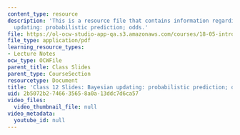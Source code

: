 ```yaml
---
content_type: resource
description: 'This is a resource file that contains information regarding bayesian
  updating: probabilistic prediction; odds.'
file: https://ol-ocw-studio-app-qa.s3.amazonaws.com/courses/18-05-introduction-to-probability-and-statistics-spring-2014/2b5072b2746635658a0a13ddc7d6ca57_MIT18_05S14_class12slides.pdf
file_type: application/pdf
learning_resource_types:
- Lecture Notes
ocw_type: OCWFile
parent_title: Class Slides
parent_type: CourseSection
resourcetype: Document
title: 'Class 12 Slides: Bayesian updating: probabilistic prediction; odds'
uid: 2b5072b2-7466-3565-8a0a-13ddc7d6ca57
video_files:
  video_thumbnail_file: null
video_metadata:
  youtube_id: null
---
```

